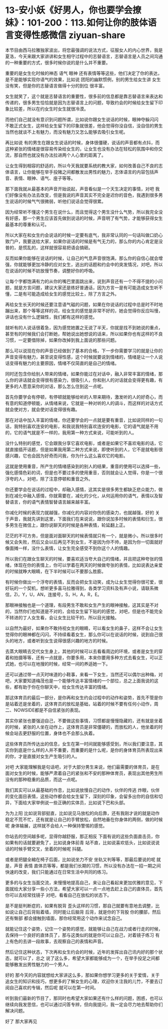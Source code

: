 # 13-安小妖《好男人，你也要学会撩妹》：101-200：113.如何让你的肢体语言变得性感微信 ziyuan-share

本节目由西马拉雅独家波出，将您最强调的说法方式，征服女人的内心世界，我是夏洛，今天来跟大家讲讲和女生相守过程中的志替语言，志替语言是人员之间沟通的一种重要的方式，很多时候你说的是什么并不重要。

重要的是女生化时候的神态 语气 眼神 还有表情等等这些，他们决定了你的表达，是不是能够实现你语气的效果，比如说 团阳的幽默惯例，别的男生给女生讲 女生没有笑，但是你的志替语言做得十分的到位 很丰富。

女生就笑了，这个就是志替语言的重要性，很多前的信息都是靠志替语言来表达和传递的，很多男生恰恰就是因为志替语言上的问题，导致约会的时候给女生留下印象比较差，所以在约女生时女生就很冷漠。

而他们自己就没有意识到问题所谓，比如说你跟女生说话的时候，眼神夺躲闪闪 不敢正式女生，这样给女生留下的印象就很差，他会觉得你没自信，没自信的男生当然也就谈不上有魅力，而没有魅力又怎么能够去吸引女生呢。

再比如说 有的男生在跟女生说话的时候，身体很僵硬，说话的声音都有点抖，而这种紧张的情绪是很容易传染给女生的，让女生也没有办法在轻松的氛围中和你交流，那自然也就没有办法拉进两个人心里的距离了。

让女生得到相容的舒适的，所以今天我就要系统的教大家，如何改善自己不良的志体语言，让你能够在举手投赌之间都散发出男性的魅力，志体语言的内容包括声音、表情、眼神、语气、座子等等。

那下面我就从最基本的声音开始说起，声音看似是一个天生决定的事情，对吧 我们好像没有办法去改变，但是我说的声音其实不完全是迟你的音色，我遇到很多男生说话的时候气气很微弱，听他们说话会觉得很累。

因为经常听不懂这个男生在说什么，而且觉得这个男生没什么气势，所以我完全没有好感，那一个男生应该首先做到说话的时候，声音明了有气势，才能够获得女生最基本的尊重和认可。

所以大家在和女生约会说话的时候一定要有底气，我非常认同的一句话叫做口奶心致门户，我要送给大家，如果你说话的时候是有气无力的，那么你的内心肯定是没普的，是慌乱的，这样就很容易把语会搞砸。

反而如果你能够在说话的时候，让自己的气息声音很饱满，那么你的自信心就会增强，你就能够更加冷静的应对女生，逃出的话题和约会中的突发情况，对吧，所以在说话的时候不妨放慢节奏，调整好你的呼吸。

让每个字都饱满有力的从你的嘴巴里面跳出来，说到声音还有一个不得不提的小问题，就是方言问题，建议大家还是练好普通话，因为方言一是有可能造成女生听不懂，二是有可能造成给女生的感觉比较土，除了方言之外。

再给女生长天的时候还要注意语气磁的问题，如果在你说话的过程中总是时不时地蹦出来，那个等等这样的词，给女生的感觉是非常不好的，她会觉得你反应叫慢，讲话也没有什么逻辑性，我们都有这样的感觉。

就听有的人说话很着急，因为感觉她置之无说了半天，你就是找不到她说的重点，甚至有的时候我们会打断她，帮她说出她想说的话来，所以如果你也有这样的不良习惯，一定要借除掉，如果你改掉到我上面说的那些问题。

那么可以说现在你的声音已经做到了基本的合格，下一步你需要学习的就是让你的声音变得有魅力，甚至说变得性感，这个时候就要说到情绪的，情绪是让一个人说话变得有魅力的主要原因，情绪不仅简直的是自己的情绪。

同时还包含你给别人带来的情绪，如果你能过在对话中，融入非常丰富的情绪，那么你的讲话就会变得很有感染力，很吸引人，你和别人的对话就会变得更有趣，有更多的人愿意采你的对话，那么怎么住到这一点呢。

首先你要学会有停顿，有停顿就能够给听的人带来期待，激发听的人的好奇心，而有意的知道停顿能，从情绪来说，它就是一种对听的人的调斗，而这样的对话方式就会使对方，就会使对话变得很有趣。

那在对话中加入丰富的情绪，你还要学会的一点就是要有重音，比如说同样的一句话，我特别喜欢连安的电影，和我说我特别喜欢连安的电影，它的语气就是不用的，它的语气就是不一样的，我用第一种方式来说，可能听到的人。

没什么特别的感觉，它会跟我分享它喜欢电影，或者是如果它不喜欢电影的话，它就直接插开话题，但是如果我用第二种方式来说，即使听到的人，它不是就电影很感兴趣，它也会因为好奇而问我，你为什么这么喜欢它的电影。

这就是使用重音，所产生的情绪感染到的别人的结果，重音的使用可以选择一些，强化感情色彩的词，但是也不要过多的使用重音，否则就会让人觉得，你是一个很浮夸的人，对吧，除了注意停顿和重音之外。

你还要学会在说话的过程中，却融入感情，这其实是很多男生都缺乏悲众能力，做到在减化中融入感情，你就需要在，减化的少化，从何运用你的语气，表情以及智替语言，你的语气表情智替语言越来越丰富。

你减化时候的表现力就越强，你减化的内容对你伤的感染力，也就越强，好的 关于声音，我就先讲到这里，下面我们在来说说，跟你说加多时候的表情和衍生，很多男生在微信上，跟你说聊天的时候是各种表情，轮延翻上正。

茫茫的不可方务，但是面对面聊天的时候表情就只有一个，就是微小，所以很多时候又会失败，然后又会以后再见不到女生，不是因为你不帅，是因为你一切面就好像面摊一样，没什么表情，让女生完全感受不到你这个人的情趣。

所以我们在跟女生聊天的时候，要喜欢适当夸大自己的情绪，并且把这种夸张的情绪，体现在你的表情上，你可以学着在两天的时候做夸张的表情，比如说表达亲爱的时候就睁大眼睛，在下半时候可以不要那么胜膨。

有时候你做出一个浮夸的表情，反而会把女生动笑，成为让女生觉得你很可爱，很好玩的一个契机，想听更多喜马拉雅得到，各类学习资料及有声小说，请联系微信，Zi，Y，U，AN，连接号，S，H，A，R，E。

那眼神接触也是一个道理，有段男生不敢和女生产生的眼神接触，这其实是不对的，当然你们也知道是不对的，会给女生留下贴的的感觉，对吧，但是也不能完全不转进的丁人女生看，会让女生比较干的，所以目光接触。

以自然为最好，如果你不敢持视女生的眼睛，可以看女生的鼻子，这样不会让女生觉得你的眼神都在闪闪，不持续看着女生，那么你可以在说话的时候，说到自己很头的地方，或者听到女生说得很感兴趣的地方的时候。

去蒸大眼睛去交代女生身上，其他的时候可以去看看周边的环境，或者是女生的穿着和拍摄等等，还有一点就是，你要多用，本来你要用多种方式去看女生，可以正式她，也可以在地搜的时候，经常一间的养适她一下。

还可以通过带一点灭时味道的小鞋事，来看一下女生，当然还可以偶尔出种梅，对吧，大家要知道梅茂也是一个能够传达丰富情绪的一个部位，总之上面我说的这些，都有助于你在你聊天中，给女生传达丰富的情绪。

那这体育员的最后一部分，是你再和女生约会过程中的动作和姿势，首先不管是你是站着还是坐着的，这体育员的放松是基础，站着的时候不要有任何小动作，周二、NOWSIDE都是不自信紧张的表现。

其实你紧张也要强迫自己，不要做这些事情，习惯都是慢慢隐藏的，还有就是坐着的时候，紧张的人坐在动作上，这体育员是非常僵硬的，而放松的人，他坐着的时候会站去更舒服的位置，身体也不会那么执着。

这些体育员所传达出的信息，女生在第一时间就能够感受到，所以我们要注意，其实你到底是什么样的人并不重要，而重要的是什么呢，是你的身体育员所表现出来的你，才是直接对女生产生吸引的人。

对吧 大家能理解我是句话吧，对于大部分男生来说，他们最需要的体育员，是在面对女生的时候，能够严肃着自己的紧张和不安的那种体育员，表现出其他男生所没有的那种稳重的品质，而这一点呢。

我们其实可以从最基础的作息，比如说放慢自己的动作，伙伴的传逃 炸眼，伙伴的变化面目表情，这些动作都会给女生留下，深刻的印象，会留多出你的自信和切异，下面给大家举例说一些正确的实体员，比如说下巴和头部。

为为上阳 比如说背部挺直，比如说见马放松的向后靠，还有我刚才说的就是动作稳定不荒不忙，还有就是让自己的手臂放松，自然地垂在你身体的两侧，做的时候呢 身体输展，这样就不会给人一种保持警惕的感觉。

你站去的空间越多呢，显得你越舒服，那正相反 下面有说的这些负面直击员，你如果有的话就要避免了，比如说身体前青 站不直，比如说喜欢低头，比如说说说话的时候手臂交叉，坐着的时候呢 抖腿。

或者是把腿全縮在椅子后面，比如说坐力不安 坐轨又判等等，那最后要说的呢 就是，声音 表情 直体员等等，都是我们长期的习惯，所以没有办法在一招一期之间快速的改变，我们只能通过在日常生活中共同的练习。

更多的与女生当面交流，来慢慢地提高自己，来让自己看起来更加优雅的意见，下面就给大家分享一些小方法，希望大家可以一点一点地去赶上自己的直体员，首先你可以去经常找镜子 对吧，看看自己在放松的状态下。

是不是挺判断症的，如果有脱背 歪头这样的习惯，那自己就要有意地去调整，比如说让自己后背贴着墙，同时能让后脑背 后背，就是你的下背股 你的腰部，然后还有臀部 都会接触到墙面，那你经常用这个动作来试念自己。

就能记住这个姿势，记住一个姿势的感觉，就能够让自己在战力或者行走的时候，去保持一个良好的直体员了，那与这类似的就是你可以让自己，对着镜子练习 有上有色的去讲一段故事，去观察自己的表情和声音。

然后记住这种状态，下次再和女生约会的时候，近年的发挥出自己讯内好的那个状态，就可以了，总之 说了这么多，希望大家都能够成为一个，在举手投足之间都能够散发出男性魅力的一个男人。

好的 那今天的内容就想给大家讲这么多，那如果你想学习更多的关于爱情，关于追女生的知识和技巧，想更多的了解女生的心理，欢迎你关注我的儿竹，不要去订阅自己喜欢的专辑，然后呢 就可以在第一时间。

听到我们最新的节目了，那同时也希望大家如果还有什么样的问题，困惑，也可以继续向我发思信，也可以通过问答专辨，但向我提问，我一定会尽力地去帮助你们解决问题。

好了 那大家再见